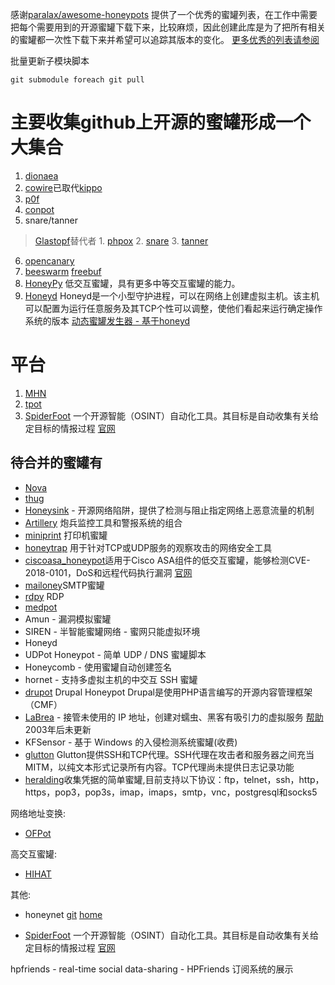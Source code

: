 感谢[paralax/awesome-honeypots](https://github.com/paralax/awesome-honeypots.git) 提供了一个优秀的蜜罐列表，在工作中需要把每个需要用到的开源蜜罐下载下来，比较麻烦，因此创建此库是为了把所有相关的蜜罐都一次性下载下来并希望可以追踪其版本的变化。
[更多优秀的列表请参阅](https://github.com/sindresorhus/awesome.git)

批量更新子模块脚本
```
git submodule foreach git pull
```
# 主要收集github上开源的蜜罐形成一个大集合

1. [dionaea](https://github.com/DinoTools/dionaea.git)
2. [cowire](https://github.com/cowrie/cowrie.git)已取代[kippo](https://github.com/desaster/kippo.git)
3. [p0f](https://github.com/p0f/p0f.git)
4. [conpot](https://github.com/mushorg/conpot.git)
5. snare/tanner
> [Glastopf](https://github.com/mushorg/glastopf)替代者
	1. [phpox](https://github.com/mushorg/phpox.git)
	2. [snare](https://github.com/mushorg/snare.git)
	3. [tanner](https://github.com/mushorg/tanner.git) 
6. [opencanary](https://github.com/thinkst/opencanary.git)
7. [beeswarm](https://github.com/honeynet/beeswarm.git) [freebuf](https://www.freebuf.com/sectool/122214.html)
8. [HoneyPy](https://github.com/foospidy/HoneyPy) 低交互蜜罐，具有更多中等交互蜜罐的能力。
9. [Honeyd](https://github.com/DataSoft/Honeyd) Honeyd是一个小型守护进程，可以在网络上创建虚拟主机。该主机可以配置为运行任意服务及其TCP个性可以调整，使他们看起来运行确定操作系统的版本 [动态蜜罐发生器 - 基于honeyd](https://github.com/ppgirl/InfHoney)

# 平台
1. [MHN](https://github.com/threatstream/mhn)
2. [tpot](https://github.com/EpistasisLab/tpot.git)
3. [SpiderFoot](https://github.com/smicallef/spiderfoot) 一个开源智能（OSINT）自动化工具。其目标是自动收集有关给定目标的情报过程 [官网](http：//www.spiderfoot.net)

## 待合并的蜜罐有
* [Nova](https://github.com/DataSoft/Nova.git)
* [thug](https://github.com/buffer/thug.git)
* [Honeysink](http://www.honeynet.org/node/773) - 开源网络陷阱，提供了检测与阻止指定网络上恶意流量的机制
* [Artillery](https://github.com/BinaryDefense/artillery) 炮兵监控工具和警报系统的组合
* [miniprint](https://github.com/sa7mon/miniprint) 打印机蜜罐
* [honeytrap](https://github.com/armedpot/honeytrap) 用于针对TCP或UDP服务的观察攻击的网络安全工具
* [ciscoasa_honeypot](https://github.com/Cymmetria/ciscoasa_honeypot)适用于Cisco ASA组件的低交互蜜罐，能够检测CVE-2018-0101，DoS和远程代码执行漏洞 [官网](https://community.cymmetria.com/)
* [mailoney](https://github.com/awhitehatter/mailoney)SMTP蜜罐
* [rdpy](https://github.com/citronneur/rdpy) RDP
* [medpot](https://github.com/schmalle/medpot) 
* Amun - 漏洞模拟蜜罐
* SIREN - 半智能蜜罐网络 - 蜜网只能虚拟环境
* Honeyd
* UDPot Honeypot - 简单 UDP / DNS 蜜罐脚本
* Honeycomb - 使用蜜罐自动创建签名
* hornet - 支持多虚拟主机的中交互 SSH 蜜罐
* [drupot](https://github.com/d1str0/drupot) Drupal Honeypot Drupal是使用PHP语言编写的开源内容管理框架（CMF）
* [LaBrea](http://labrea.sourceforge.net/) - 接管未使用的 IP 地址，创建对蠕虫、黑客有吸引力的虚拟服务 [帮助](https://www.mankier.com/1/labrea#) 2003年后未更新
* KFSensor - 基于 Windows 的入侵检测系统蜜罐(收费)
* [glutton](https://github.com/mushorg/glutton) Glutton提供SSH和TCP代理。SSH代理在攻击者和服务器之间充当MITM，以纯文本形式记录所有内容。TCP代理尚未提供日志记录功能
* [heralding](https://github.com/johnnykv/heralding)收集凭据的简单蜜罐,目前支持以下协议：ftp，telnet，ssh，http，https，pop3，pop3s，imap，imaps，smtp，vnc，postgresql和socks5

网络地址变换:    
* [OFPot](https://github.com/upa/ofpot)
 
高交互蜜罐:

* [HIHAT](https://github.com/honeynet/HIHAT)

其他:

* honeynet [git](https://github.com/honeynet)      [home](https://www.honeynet.org/)

* [SpiderFoot](https://github.com/smicallef/spiderfoot) 一个开源智能（OSINT）自动化工具。其目标是自动收集有关给定目标的情报过程 [官网](http：//www.spiderfoot.net)

hpfriends - real-time social data-sharing - HPFriends 订阅系统的展示
